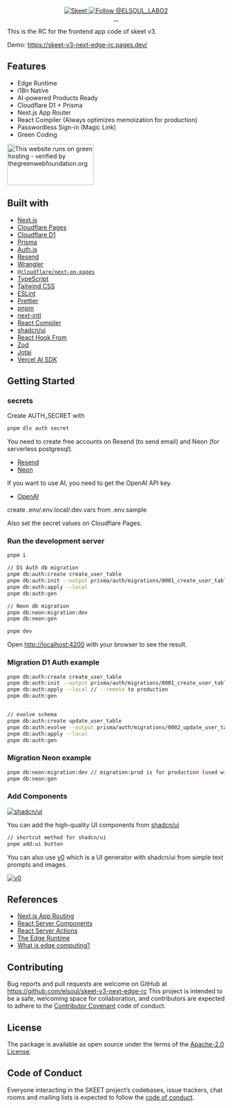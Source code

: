 <p align="center">
  <a href="https://skeet.dev/en/">
    <img src="https://user-images.githubusercontent.com/20677823/221215449-93a7b5a8-5f33-4da8-9dd4-d0713db0a280.png" alt="Skeet" />
  </a>

  <a href="https://twitter.com/intent/follow?screen_name=ELSOUL_LABO2">
    <img src="https://img.shields.io/twitter/follow/ELSOUL_LABO2.svg?label=Follow%20@ELSOUL_LABO2" alt="Follow @ELSOUL_LABO2" />
  </a>
  <br/>
  <a aria-label="npm version" href="https://www.npmjs.com/package/@skeet-framework/cli">
    <img alt="" src="https://badgen.net/npm/v/@skeet-framework/cli">
  </a>
  <a aria-label="Downloads Number" href="https://www.npmjs.com/package/@skeet-framework/cli">
    <img alt="" src="https://badgen.net/npm/dt/@skeet-framework/cli">
  </a>
  <a aria-label="License" href="https://github.com/elsoul/skeet-cli/blob/master/LICENSE.txt">
    <img alt="" src="https://badgen.net/badge/license/Apache/blue">
  </a>
    <a aria-label="Code of Conduct" href="https://github.com/elsoul/skeet-cli/blob/master/CODE_OF_CONDUCT.md">
    <img alt="" src="https://img.shields.io/badge/Contributor%20Covenant-2.1-4baaaa.svg">
  </a>
</p>

This is the RC for the frontend app code of skeet v3.

Demo: https://skeet-v3-next-edge-rc.pages.dev/

## Features

- Edge Runtime
- i18n Native
- AI-powered Products Ready
- Cloudflare D1 + Prisma
- Next.js App Router
- React Compiler (Always optimizes memoization for production)
- Passwordless Sign-in (Magic Link)
- Green Coding

<a href="https://www.thegreenwebfoundation.org/green-web-check/?url=https://skeet-v3-next-edge-rc.pages.dev/">
  <img src="https://app.greenweb.org/api/v3/greencheckimage/skeet-v3-next-edge-rc.pages.dev?nocache=true" alt="This website runs on green hosting - verified by thegreenwebfoundation.org" width="200px" height="95px">
</a>

## Built with

- [Next.js](https://nextjs.org/)
- [Cloudflare Pages](https://pages.cloudflare.com/)
- [Cloudflare D1](https://developers.cloudflare.com/d1/)
- [Prisma](https://www.prisma.io/)
- [Auth.js](https://authjs.dev/)
- [Resend](https://resend.com/docs/introduction)
- [Wrangler](https://developers.cloudflare.com/workers/wrangler/)
- [`@cloudflare/next-on-pages`](https://github.com/cloudflare/next-on-pages)
- [TypeScript](https://www.typescriptlang.org/)
- [Tailwind CSS](https://tailwindcss.com/)
- [ESLint](https://eslint.org/)
- [Prettier](https://prettier.io/)
- [pnpm](https://pnpm.io/)
- [next-intl](https://next-intl-docs.vercel.app/)
- [React Compiler](https://react.dev/learn/react-compiler)
- [shadcn/ui](https://ui.shadcn.com/)
- [React Hook From](https://react-hook-form.com/)
- [Zod](https://zod.dev/)
- [Jotai](https://jotai.org/)
- [Vercel AI SDK](https://sdk.vercel.ai/docs/introduction)

## Getting Started

### secrets

Create AUTH_SECRET with

```bash
pnpm dlx auth secret
```

You need to create free accounts on Resend (to send email) and Neon (for serverless postgresql).

- [Resend](https://resend.com/)
- [Neon](https://neon.tech/)

If you want to use AI, you need to get the OpenAI API key.

- [OpenAI](https://openai.com/index/openai-api/)

create .env/.env.local/.dev.vars from .env.sample

Also set the secret values on Cloudflare Pages.

### Run the development server

```bash
pnpm i

// D1 Auth db migration
pnpm db:auth:create create_user_table
pnpm db:auth:init --output prisma/auth/migrations/0001_create_user_table.sql
pnpm db:auth:apply --local
pnpm db:auth:gen

// Neon db migration
pnpm db:neon:migration:dev
pnpm db:neon:gen

pnpm dev
```

Open [http://localhost:4200](http://localhost:4200) with your browser to see the result.

### Migration D1 Auth example

```bash
pnpm db:auth:create create_user_table
pnpm db:auth:init --output prisma/auth/migrations/0001_create_user_table.sql
pnpm db:auth:apply --local // --remote to production
pnpm db:auth:gen


// evolve schema
pnpm db:auth:create update_user_table
pnpm db:auth:evolve --output prisma/auth/migrations/0002_update_user_table.sql
pnpm db:auth:apply --local
pnpm db:auth:gen
```

### Migration Neon example

```bash
pnpm db:neon:migration:dev // migration:prod is for production (used with .env.build)
pnpm db:neon:gen
```

### Add Components

<a href="https://ui.shadcn.com/">
  <img src="https://pub-f5c1b877dd3a4b63aacd87ee9a480be9.r2.dev/shadcnUI.jpg" alt="shadcn/ui" />
</a>

You can add the high-quality UI components from [shadcn/ui](https://ui.shadcn.com/)

```bash
// shortcut method for shadcn/ui
pnpm add:ui button
```

You can also use [v0](https://v0.dev/) which is a UI generator with shadcn/ui from simple text prompts and images.

<a href="https://v0.dev/">
  <img src="https://pub-f5c1b877dd3a4b63aacd87ee9a480be9.r2.dev/v0.jpg" alt="v0" />
</a>

## References

- [Next.js App Routing](https://nextjs.org/docs/app/building-your-application/routing)
- [React Server Components](https://react.dev/reference/rsc/server-components)
- [React Server Actions](https://react.dev/reference/rsc/server-actions)
- [The Edge Runtime](https://edge-runtime.vercel.app/)
- [What is edge computing?](https://www.cloudflare.com/learning/serverless/glossary/what-is-edge-computing/)

## Contributing

Bug reports and pull requests are welcome on GitHub at https://github.com/elsoul/skeet-v3-next-edge-rc This project is intended to be a safe, welcoming space for collaboration, and contributors are expected to adhere to the [Contributor Covenant](http://contributor-covenant.org) code of conduct.

## License

The package is available as open source under the terms of the [Apache-2.0 License](https://www.apache.org/licenses/LICENSE-2.0).

## Code of Conduct

Everyone interacting in the SKEET project’s codebases, issue trackers, chat rooms and mailing lists is expected to follow the [code of conduct](https://github.com/elsoul/skeet-v3-next-edge-rc/blob/master/CODE_OF_CONDUCT.md).

